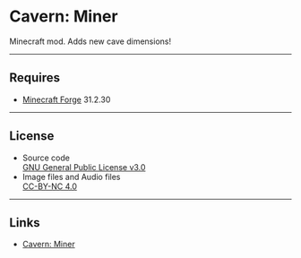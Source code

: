 # Cavern: Miner
Minecraft mod. Adds new cave dimensions!

----
## Requires
* [Minecraft Forge](http://files.minecraftforge.net/) 31.2.30

----
## License
* Source code  
[GNU General Public License v3.0](https://www.gnu.org/licenses/gpl-3.0.txt)
* Image files and Audio files  
[CC-BY-NC 4.0](http://creativecommons.org/licenses/by-nc/4.0/)

----
## Links
* [Cavern: Miner](https://www.curseforge.com/minecraft/mc-mods/cavern-miner)
